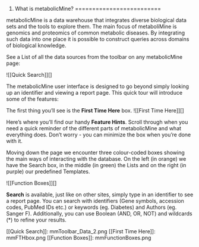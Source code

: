 1. What is metabolicMine?
=========================

metabolicMine is a data warehouse that integrates diverse biological
data sets and the tools to explore them. The main focus of metaboliMine
is genomics and proteomics of common metabolic diseases. By integrating
such data into one place it is possible to construct queries across
domains of biological knowledge.

See a List of all the data sources from the toolbar on any metabolicMine
page:

![[Quick Search]][]

The metabolicMine user interface is designed to go beyond simply looking
up an identifier and viewing a report page. This quick tour will
introduce some of the features:

The first thing you’ll see is the **First Time Here** box. ![[First Time
Here]][]

Here’s where you’ll find our handy **Feature Hints**. Scroll through
when you need a quick reminder of the different parts of metabolicMine
and what everything does. Don’t worry - you can minimize the box when
you’re done with it.

Moving down the page we encounter three colour-coded boxes showing the
main ways of interacting with the database. On the left (in orange) we
have the Search box, in the middle (in green) the Lists and on the right
(in purple) our predefined Templates.

![[Function Boxes]][]

**Search** is available, just like on other sites, simply type in an
identifier to see a report page. You can search with identifiers (Gene
symbols, accession codes, PubMed IDs etc.) or keywords (eg. Diabetes)
and Authors (eg. Sanger F). Additionally, you can use Boolean (AND, OR,
NOT) and wildcards (\*) to refine your results.

  [[Quick Search]]: mmToolbar_Data_2.png
  [[First Time Here]]: mmFTHbox.png
  [[Function Boxes]]: mmFunctionBoxes.png
